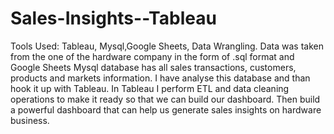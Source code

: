 # Sales-Insights--Tableau
Tools Used: Tableau, Mysql,Google Sheets, Data Wrangling.
Data was taken from the one of the hardware company in the form of .sql format and Google Sheets
Mysql database has all sales transactions, customers, products and markets information.
I have analyse this database and than hook it up with Tableau.
In Tableau I perform ETL and data cleaning operations to make it ready so that we can build our dashboard.
Then build a powerful dashboard that can help us generate sales insights on hardware business.
